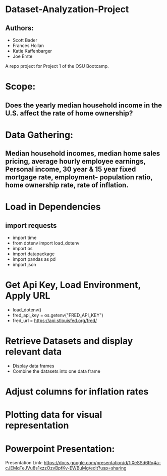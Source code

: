 # Dataset-Analyzation-Project
## Authors:
- Scott Bader
- Frances Hollan
- Katie Kaffenbarger
- Joe Erste

A repo project for Project 1 of the OSU Bootcamp.

# Scope: 
## Does the yearly median household income in the U.S. affect the rate of home ownership?

# Data Gathering: 
## Median household incomes, median home sales pricing, average hourly employee earnings, Personal income, 30 year & 15 year fixed mortgage rate, employment- population ratio, home ownership rate, rate of inflation.

# Load in Dependencies
## import requests
- import time
- from dotenv import load_dotenv
- import os
- import datapackage
- import pandas as pd
- import json
  
# Get Api Key, Load Environment, Apply URL
- load_dotenv()
- fred_api_key    = os.getenv("FRED_API_KEY")
- fred_url        = https://api.stlouisfed.org/fred/

# Retrieve Datasets and display relevant data

- Display data frames
- Combine the datasets into one data frame


# Adjust columns for inflation rates 

# Plotting data for visual representation

# Powerpoint Presentation:
Presentation Link: https://docs.google.com/presentation/d/1iXeSSd6Rq4a-cJEMqTeJVu8s1xzzOzvBpfKv-EWBuMg/edit?usp=sharing
